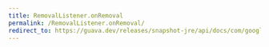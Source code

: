 ```yaml
---
title: RemovalListener.onRemoval
permalink: /RemovalListener.onRemoval/
redirect_to: https://guava.dev/releases/snapshot-jre/api/docs/com/google/common/cache/RemovalListener.html#onRemoval-com.google.common.cache.RemovalNotification-
---
```

